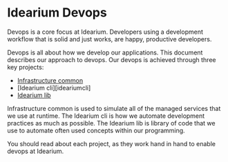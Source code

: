 # Idearium Devops

Devops is a core focus at Idearium. Developers using a development workflow that is solid and just works, are happy, productive developers.

Devops is all about how we develop our applications. This document describes our approach to devops. Our devops is achieved through three key projects:

- [Infrastructure common][infrastructurecommon]
- [Idearium cli][ideariumcli]
- [Idearium lib][ideariumlib]

Infrastructure common is used to simulate all of the managed services that we use at runtime. The Idearium cli is how we automate development practices as much as possible. The Idearium lib is library of code that we use to automate often used concepts within our programming.

You should read about each project, as they work hand in hand to enable devops at Idearium.

[infrastructurecommon]: https://github.com/idearium/infrastructure-common
[ideariumlci]: https://github.com/idearium/cli
[ideariumlib]: https://github.com/idearium/idearium-lib